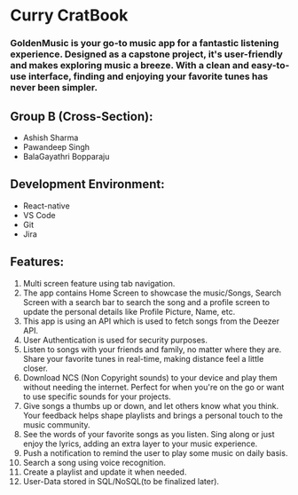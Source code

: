 # **Curry CratBook**

### GoldenMusic is your go-to music app for a fantastic listening experience. Designed as a capstone project, it's user-friendly and makes exploring music a breeze. With a clean and easy-to-use interface, finding and enjoying your favorite tunes has never been simpler.

## Group B (Cross-Section):
- Ashish Sharma
- Pawandeep Singh
- BalaGayathri Bopparaju

## Development Environment:
- React-native
- VS Code
- Git
- Jira

## Features:
1) Multi screen feature using tab navigation.
2) The app contains Home Screen to showcase the music/Songs, Search Screen with a search bar to search the song and a profile screen to update the personal details like Profile Picture, Name, etc.
3) This app is using an API which is used to fetch songs from the Deezer API.
4) User Authentication is used for security purposes.
5) Listen to songs with your friends and family, no matter where they are. Share your favorite tunes in real-time, making distance feel a little closer.
6) Download NCS (Non Copyright sounds) to your device and play them without needing the internet. Perfect for when you're on the go or want to use specific sounds for your projects.
7) Give songs a thumbs up or down, and let others know what you think. Your feedback helps shape playlists and brings a personal touch to the music community.
8) See the words of your favorite songs as you listen. Sing along or just enjoy the lyrics, adding an extra layer to your music experience.
9) Push a notification to remind the user to play some music on daily basis.
10) Search a song using voice recognition.
11) Create a playlist and update it when needed.
12) User-Data stored in SQL/NoSQL(to be finalized later).
